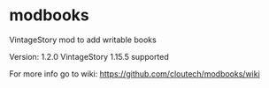 # modbooks

VintageStory mod to add writable books

Version: 1.2.0
VintageStory 1.15.5 supported

For more info go to wiki: https://github.com/cloutech/modbooks/wiki


